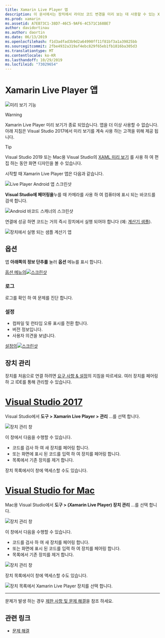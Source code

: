 ```yaml
---
title: Xamarin Live Player 앱
description: 이 문서에서는 장치에서 라이브 코드 변경을 미리 보는 데 사용할 수 있는 Xamarin Live Player 앱에 대해 설명 합니다. 설정, 샘플, 로그, 설정, 장치 관리 등에 대해 설명 합니다.
ms.prod: xamarin
ms.assetid: A7EB73C1-38D7-46C5-9AF6-4C571C168BE7
author: davidortinau
ms.author: daortin
ms.date: 06/13/2019
ms.openlocfilehash: f1d3adfad3b9d2a64990ff11f81bf3a1a39825bb
ms.sourcegitcommit: 2fbe4932a319af4ebc829f65eb1fb1816ba305d3
ms.translationtype: MT
ms.contentlocale: ko-KR
ms.lasthandoff: 10/29/2019
ms.locfileid: "73029654"
---
```

# <a name="xamarin-live-player-app"></a>Xamarin Live Player 앱

![미리 보기 기능](~/media/shared/preview.png)

> [!WARNING]
> Xamarin Live Player 미리 보기가 종료 되었습니다. 앱을 더 이상 사용할 수 없습니다. 아래 지침은 Visual Studio 2017에서 미리 보기를 계속 사용 하는 고객을 위해 제공 됩니다.

> [!TIP]
> Visual Studio 2019 또는 Mac용 Visual Studio의 [XAML 미리 보기](~/xamarin-forms/xaml/xaml-previewer/index.md) 를 사용 하 여 편집 하는 동안 화면 디자인을 볼 수 있습니다.

시작할 때 Xamarin Live Player 앱은 다음과 같습니다.

![Live Player Android 앱 스크린샷](player-images/app-android-sml.png)

**Visual Studio에 페어링을**누를 때 카메라를 사용 하 여 컴퓨터에 표시 되는 바코드를 검색 합니다.

![Android 바코드 스캐너의 스크린샷](player-images/scan-android-sml.png)

연결에 성공 하면 코드는 거의 즉시 장치에서 실행 되어야 합니다 (예: [계산기 샘플](https://github.com/xamarin/mobile-samples/tree/master/LivePlayer/BasicCalculator)).

![장치에서 실행 되는 샘플 계산기 앱](player-images/basic-calculator-sml.png)

## <a name="options"></a>옵션

앱 **아래쪽의 정보 단추를** 눌러 **옵션** 메뉴를 표시 합니다.

[옵션 메뉴의![스크린샷](player-images/options-sml.png)](player-images/options.png#lightbox)

### <a name="logs"></a>로그

로그를 확인 하 여 문제를 진단 합니다.

### <a name="settings"></a>설정

- 컴파일 및 런타임 오류 표시를 전환 합니다.
- 버전 정보입니다.
- 사용자 의견을 보냅니다.

[설정의![스크린샷](player-images/settings-sml.png)](player-images/settings.png#lightbox)

## <a name="managing-devices"></a>장치 관리

장치를 처음으로 연결 하려면 [요구 사항 & 설정](~/tools/live-player/install.md)의 지침을 따르세요. 여러 장치를 페어링 하 고 IDE를 통해 관리할 수 있습니다.

# <a name="visual-studio-2017tabwindows"></a>[Visual Studio 2017](#tab/windows)

Visual Studio에서 **도구 > Xamarin Live Player > 관리** ...를 선택 합니다.

![장치 관리 창](player-images/manage-tools-menu-vs.png)

이 창에서 다음을 수행할 수 있습니다.

- 코드를 검사 하 여 새 장치를 페어링 합니다.
- 또는 화면에 표시 된 코드를 입력 하 여 장치를 페어링 합니다.
- 목록에서 기존 장치를 제거 합니다.

장치 목록에서이 창에 액세스할 수도 있습니다.

# <a name="visual-studio-for-mactabmacos"></a>[Visual Studio for Mac](#tab/macos)

Mac용 Visual Studio에서 **도구 > (Xamarin Live Player) 장치 관리** ...를 선택 합니다.

![장치 관리 창](player-images/manage-tools-menu.png)

이 창에서 다음을 수행할 수 있습니다.

- 코드를 검사 하 여 새 장치를 페어링 합니다.
- 또는 화면에 표시 된 코드를 입력 하 여 장치를 페어링 합니다.
- 목록에서 기존 장치를 제거 합니다.

![장치 관리 창](player-images/manage.png)

장치 목록에서이 창에 액세스할 수도 있습니다.

![장치 목록에서 Xamarin Live Player 장치를 선택 합니다.](player-images/manage-device-menu.png)

-----

문제가 발생 하는 경우 [제한 사항 및 문제 해결](~/tools/live-player/troubleshooting.md)을 참조 하세요.

## <a name="related-links"></a>관련 링크

- [문제 해결](~/tools/live-player/troubleshooting.md)
